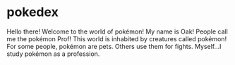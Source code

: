 # pokedex
Hello there! Welcome to the world of pokémon! My name is Oak! People call me the pokémon Prof! This world is inhabited by creatures called pokémon! For some people, pokémon are pets. Others use them for fights. Myself...I study pokémon as a profession.
